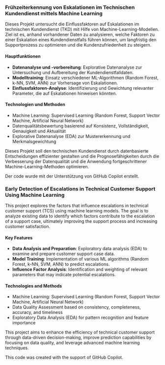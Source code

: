 ### Frühzeiterkennung von Eskalationen im Technischen Kundendienst mittels Machine Learning

Dieses Projekt untersucht die Einflussfaktoren auf Eskalationen im technischen Kundendienst (TKD) mit Hilfe von Machine-Learning-Modellen. Ziel ist es, anhand vorhandener Daten zu analysieren, welche Faktoren zu einer Eskalation eines Kundendienstfalls führen können, um langfristig den Supportprozess zu optimieren und die Kundenzufriedenheit zu steigern.

#### Hauptfunktionen
- **Datenanalyse und -vorbereitung**: Explorative Datenanalyse zur Untersuchung und Aufbereitung der Kundendienstfalldaten.
- **Modelltraining**: Einsatz verschiedener ML-Algorithmen (Random Forest, k-NN, SVM, ANN) zur Vorhersage von Eskalationen.
- **Einflussfaktoren-Analyse**: Identifizierung und Gewichtung relevanter Parameter, die auf Eskalationen hinweisen könnten.

#### Technologien und Methoden
- Machine Learning: Supervised Learning (Random Forest, Support Vector Machine, Artificial Neural Network)
- Datenqualitätsbewertung basierend auf Konsistenz, Vollständigkeit, Genauigkeit und Aktualität
- Explorative Datenanalyse (EDA) zur Mustererkennung und Merkmalsgewichtung

Dieses Projekt soll den technischen Kundendienst durch datenbasierte Entscheidungen effizienter gestalten und die Prognosefähigkeiten durch die Verbesserung der Datenqualität und die Anwendung fortgeschrittener Machine-Learning-Methoden optimieren.

Der code wurde mit der Unterstützung von GitHub Copilot erstellt.
### Early Detection of Escalations in Technical Customer Support Using Machine Learning

This project explores the factors that influence escalations in technical customer support (TCS) using machine learning models. The goal is to analyze existing data to identify which factors contribute to the escalation of a support case, ultimately improving the support process and increasing customer satisfaction.

#### Key Features
- **Data Analysis and Preparation**: Exploratory data analysis (EDA) to examine and prepare customer support case data.
- **Model Training**: Implementation of various ML algorithms (Random Forest, k-NN, SVM, ANN) to predict escalations.
- **Influence Factor Analysis**: Identification and weighting of relevant parameters that may indicate potential escalations.

#### Technologies and Methods
- Machine Learning: Supervised Learning (Random Forest, Support Vector Machine, Artificial Neural Network)
- Data Quality Assessment based on consistency, completeness, accuracy, and timeliness
- Exploratory Data Analysis (EDA) for pattern recognition and feature importance

This project aims to enhance the efficiency of technical customer support through data-driven decision-making, improve prediction capabilities by focusing on data quality, and leverage advanced machine learning techniques.

This code was created with the support of GitHub Copilot.

